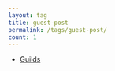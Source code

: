 ```yaml
---
layout: tag
title: guest-post
permalink: /tags/guest-post/
count: 1
---
```


- [Guilds](/blog/gaming/fallout-shelter-online/guilds)
